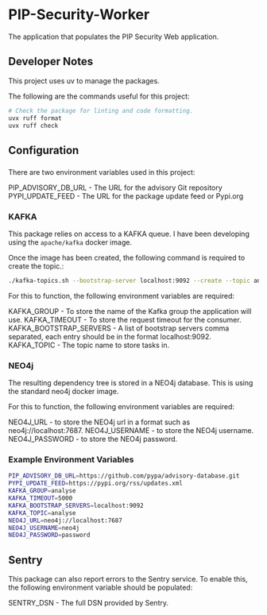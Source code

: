 # PIP-Security-Worker
The application that populates the PIP Security Web application.

## Developer Notes

This project uses uv to manage the packages.

The following are the commands useful for this project:

```bash
# Check the package for linting and code formatting.
uvx ruff format
uvx ruff check
```

## Configuration

###

There are two environment variables used in this project:

PIP_ADVISORY_DB_URL - The URL for the advisory Git repository
PYPI_UPDATE_FEED - The URL for the package update feed or Pypi.org

### KAFKA

This package relies on access to a KAFKA queue. I have been developing using the `apache/kafka` docker image.

Once the image has been created, the following command is required to create the topic.:

```bash
./kafka-topics.sh --bootstrap-server localhost:9092 --create --topic analyse --partitions 10
```

For this to function, the following environment variables are required:

KAFKA_GROUP - To store the name of the Kafka group the application will use.
KAFKA_TIMEOUT - To store the request timeout for the consumer.
KAFKA_BOOTSTRAP_SERVERS - A list of bootstrap servers comma separated, each entry should be in the format localhost:9092.
KAFKA_TOPIC - The topic name to store tasks in.

### NEO4j

The resulting dependency tree is stored in a NEO4j database. This is using the standard neo4j docker image.

For this to function, the following environment variables are required:

NEO4J_URL - to store the NEO4j url in a format such as neo4j://localhost:7687.
NEO4J_USERNAME - to store the NEO4j username.
NEO4J_PASSWORD - to store the NEO4j password.

### Example Environment Variables

```bash
PIP_ADVISORY_DB_URL=https://github.com/pypa/advisory-database.git
PYPI_UPDATE_FEED=https://pypi.org/rss/updates.xml
KAFKA_GROUP=analyse
KAFKA_TIMEOUT=5000
KAFKA_BOOTSTRAP_SERVERS=localhost:9092
KAFKA_TOPIC=analyse
NEO4J_URL=neo4j://localhost:7687
NEO4J_USERNAME=neo4j
NEO4J_PASSWORD=password
```

## Sentry

This package can also report errors to the Sentry service. To enable this, the following environment variable should be
populated:

SENTRY_DSN - The full DSN provided by Sentry.
